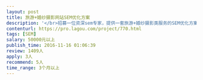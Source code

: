 ```yaml
---                
layout: post       
title: 旅游+婚纱摄影网站SEM优化方案           
description: '</br>招募一位资深sem专家，提供一套旅游+婚纱摄影类服务的SEM优化方案，在单个咨询成本增长不高的情况，提升咨询量；’并指导SEM营人员日常工作的优化，实现提高ROI的目的。</br>'     
contenturl: https://pro.lagou.com/project/770.html      
tags: [SEM]            
salary: 50000元以上          
publish_time: 2016-11-16 01:06:39         
review: 1409人                   
apply: 3人                   
recommend: 5人                   
time_range: 3个月以上              
---                 
```

